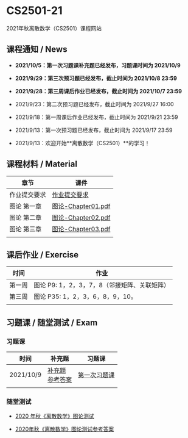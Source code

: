 # CS2501-21
2021年秋离散数学（CS2501）课程网站

## 课程通知 / News

- **2021/10/5：第一次习题课补充题已经发布，习题课时间为 2021/10/9**

- **2021/9/29：第三次预习题已经发布，截止时间为 2021/10/8 23:59**

- **2021/9/28：第三周课后作业已经发布，截止时间为 2021/10/7 23:59**

- 2021/9/23：第二次预习题已经发布，截止时间为 2021/9/27 16:00

- 2021/9/18：第一周课后作业已经发布，截止时间为 2021/9/21 23:59

- 2021/9/13：第一次预习题已经发布，截止时间为 2021/9/17 23:59

- 2021/9/13：欢迎开始**离散数学（CS2501）**的学习！

## 课程材料 / Material

| 章节         | 课件                                              |
| ------------ | ------------------------------------------------- |
| 作业提交要求 | [作业提交要求](others/作业提交要求.pdf)           |
| 图论 第一章  | [图论-Chapter01.pdf](./slides/图论-Chapter01.pdf)   |
| 图论 第二章  | [图论-Chapter02.pdf](./slides/图论-Chapter02.pdf) |
| 图论 第三章  | [图论-Chapter03.pdf](./slides/图论-Chapter03.pdf) |
|              |                                                   |

## 课后作业 / Exercise

| 时间   | 作业 |
| ------ | ---- |
| 第一周 | 图论 P9: 1，2，3，7，8（邻接矩阵、关联矩阵）     |
| 第三周 | 图论 P35: 1，2，3，6，8，9，10。              |
|  |  |

## 习题课 / 随堂测试 / Exam

### 习题课

| 时间      | 补充题                                                    | 习题课 |
| --------- | --------------------------------------------------------- | ------ |
| 2021/10/9 | [补充题](./exercises/习题课01-补充题.pdf)<br>[参考答案]() |[第一次习题课](./exercises/习题课01.pdf)|
|           |                                                           |        |

### 随堂测试

- [2020 年秋《离散数学》图论测试](exams/2020年秋《离散数学》图论测试.pdf)

- [2020年秋《离散数学》图论测试参考答案](exams/2020年秋《离散数学》图论测试参考答案.pdf)

